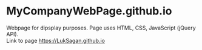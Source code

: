 # MyCompanyWebPage.github.io
Webpage for dipsplay purposes. Page uses HTML, CSS, JavaScript (jQuery API).  
Link to page https://LukSagan.github.io
